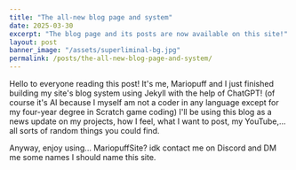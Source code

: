 ```yaml
---
title: "The all-new blog page and system"
date: 2025-03-30
excerpt: "The blog page and its posts are now available on this site!"
layout: post
banner_image: "/assets/superliminal-bg.jpg"
permalink: /posts/the-all-new-blog-page-and-system/
---
```


Hello to everyone reading this post! It's me, Mariopuff and I just finished building my site's blog system using Jekyll with the help of ChatGPT! (of course it's AI because I myself am not a coder in any language except for my four-year degree in Scratch game coding) I'll be using this blog as a news update on my projects, how I feel, what I want to post, my YouTube,... all sorts of random things you could find.

Anyway, enjoy using... MariopuffSite? idk contact me on Discord and DM me some names I should name this site.